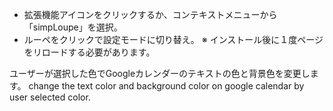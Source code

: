 - 拡張機能アイコンをクリックするか、コンテキストメニューから「simpLoupe」を選択。
- ルーペをクリックで設定モードに切り替え。
※ インストール後に１度ページをリロードする必要があります。


ユーザーが選択した色でGoogleカレンダーのテキストの色と背景色を変更します。
change the text color and background color on google calendar by user selected color.
